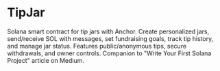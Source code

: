 # TipJar
Solana smart contract for tip jars with Anchor. Create personalized jars, send/receive SOL with messages, set fundraising goals, track tip history, and manage jar status. Features public/anonymous tips, secure withdrawals, and owner controls. Companion to "Write Your First Solana Project" article on Medium.

